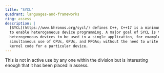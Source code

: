 ```yaml
---
title: "SYCL"
quadrant: languages-and-frameworks
ring: assess
description: |
  [SYCL](https://www.khronos.org/sycl/) defines C++, C++17 is a minimum, abstractions
  to enable heterogeneous device programming. A major goal of SYCL is to enable different
  heterogeneous devices to be used in a single application, for example
  simultaneous use of CPUs, GPUs, and FPGAs; without the need to write low-level
  kernel code for a particular device.
---
```


This is not in active use by any one within the division but is interesting
enough that it has been placed in assess.
